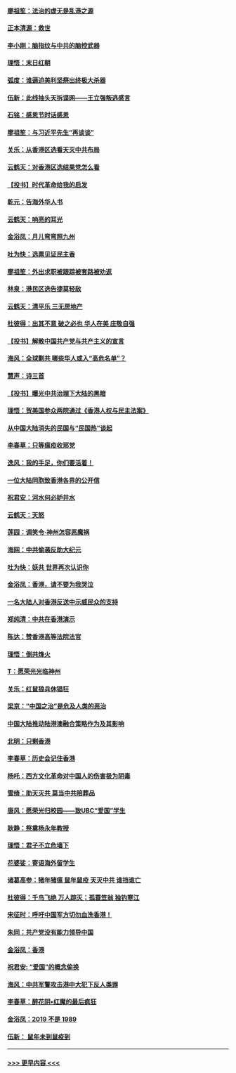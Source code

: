 #### [廖祖笙：法治的虚无是乱港之源](../pages/nsc993/n11690605.md?t=11300933) 
#### [正本清源：救世](../pages/nsc993/n11689134.md?t=11300933) 
#### [李小刚：脑指纹与中共的脑控武器](../pages/nsc993/n11688900.md?t=11300933) 
#### [理悟：末日红朝](../pages/nsc993/n11688829.md?t=11300933) 
#### [弧度：谁逼迫美利坚祭出终极大杀器](../pages/nsc993/n11688735.md?t=11300933) 
#### [伍新：此线抽头天拆谍网——王立强叛逃感言](../pages/nsc993/n11687981.md?t=11300933) 
#### [石铭：感恩节时话感恩](../pages/nsc993/n11687568.md?t=11300933) 
#### [廖祖笙：与习近平先生“再谈谈”](../pages/nsc993/n11687005.md?t=11300933) 
#### [关乐：从香港区选看天灭中共布局](../pages/nsc993/n11686647.md?t=11300933) 
#### [云鹤天：对香港区选结果党怎么看](../pages/nsc993/n11686216.md?t=11300933) 
#### [【投书】时代革命给我的启发](../pages/nsc993/n11684287.md?t=11300933) 
#### [乾元：告海外华人书](../pages/nsc993/n11684044.md?t=11300933) 
#### [云鹤天：响亮的耳光](../pages/nsc993/n11684254.md?t=11300933) 
#### [金浴凤：月儿弯弯照九州](../pages/nsc993/n11684231.md?t=11300933) 
#### [吐为快：选票见证民主香](../pages/nsc993/n11684206.md?t=11300933) 
#### [廖祖笙：外出求职被跟踪被套路被劝返](../pages/nsc993/n11683874.md?t=11300933) 
#### [林泉：港民区选告捷莫轻敌](../pages/nsc993/n11683930.md?t=11300933) 
#### [云鹤天：清平乐 三无房地产](../pages/nsc993/n11681521.md?t=11300933) 
#### [杜彼得：出其不意 破之必也 华人在美 庄敬自强](../pages/nsc993/n11679554.md?t=11300933) 
#### [【投书】解散中国共产党与共产主义的宣言](../pages/nsc993/n11679177.md?t=11300933) 
#### [海风：全球剿共 哪些华人或入“高危名单”？](../pages/nsc993/n11678617.md?t=11300933) 
#### [慧声：诗三首](../pages/nsc993/n11678848.md?t=11300933) 
#### [【投书】曝光中共治理下大陆的黑暗](../pages/nsc993/n11678674.md?t=11300933) 
#### [理悟：贺美国参众两院通过《香港人权与民主法案》](../pages/nsc993/n11678104.md?t=11300933) 
#### [从中国大陆消失的民国与“民国热”谈起](../pages/nsc993/n11678075.md?t=11300933) 
#### [李春草：只等瘟疫收邪党](../pages/nsc993/n11677308.md?t=11300933) 
#### [逸风：我的手足，你们要活着！](../pages/nsc993/n11676352.md?t=11300933) 
#### [一位大陆同胞致香港各界的公开信](../pages/nsc993/n11675761.md?t=11300933) 
#### [祝君安：河水何必妒井水](../pages/nsc993/n11675746.md?t=11300933) 
#### [云鹤天：天怒](../pages/nsc993/n11675718.md?t=11300933) 
#### [莲园：调笑令‧神州怎容恶魔祸](../pages/nsc993/n11675648.md?t=11300933) 
#### [海网：中共偷袭反助大纪元](../pages/nsc993/n11673515.md?t=11300933) 
#### [吐为快：妖共 世界再次认识你](../pages/nsc993/n11673506.md?t=11300933) 
#### [金浴凤：香港，请不要为我哭泣](../pages/nsc993/n11673248.md?t=11300933) 
#### [一名大陆人对香港反送中示威民众的支持](../pages/nsc993/n11672615.md?t=11300933) 
#### [郑纯清：中共在香港演示](../pages/nsc993/n11670539.md?t=11300933) 
#### [陈达：赞香港高等法院法官](../pages/nsc993/n11669542.md?t=11300933) 
#### [理悟：倒共烽火](../pages/nsc993/n11668844.md?t=11300933) 
#### [T：愿荣光光临神州](../pages/nsc993/n11668421.md?t=11300933) 
#### [关乐：红鼠狼兵休猖狂](../pages/nsc993/n11668378.md?t=11300933) 
#### [梁京：“中国之治”是危及人类的恶治](../pages/nsc993/n11668328.md?t=11300933) 
#### [中国大陆推动陆港澳融合策略作为及其影响](../pages/nsc993/n11668157.md?t=11300933) 
#### [北明：只剩香港](../pages/nsc993/n11668002.md?t=11300933) 
#### [李春草：历史会记住香港](../pages/nsc993/n11667927.md?t=11300933) 
#### [杨吒：西方文化革命对中国人的伤害极为阴毒](../pages/nsc993/n11664521.md?t=11300933) 
#### [雪绮：助天灭共 莫当中共陪葬品](../pages/nsc993/n11662650.md?t=11300933) 
#### [唐风：愿荣光归校园——致UBC“爱国”学生](../pages/nsc993/n11662194.md?t=11300933) 
#### [耿静：祭奠杨永年教授](../pages/nsc993/n11662514.md?t=11300933) 
#### [理悟：君子不立危墙下](../pages/nsc993/n11662172.md?t=11300933) 
#### [花婆娑：寄语海外留学生](../pages/nsc993/n11662121.md?t=11300933) 
#### [诸葛高参：猪年猪瘟 鼠年鼠疫 天灭中共 谁挡谁亡](../pages/nsc993/n11661980.md?t=11300933) 
#### [杜彼得：千鸟飞绝 万人踪灭；孤蓑笠翁 独钓寒江](../pages/nsc993/n11661170.md?t=11300933) 
#### [宋征时：呼吁中国军方切勿血洗香港！](../pages/nsc993/n11415318.md?t=11300933) 
#### [朱同：共产党没有能力领导中国](../pages/nsc993/n11660421.md?t=11300933) 
#### [金浴凤：香港](../pages/nsc993/n11660419.md?t=11300933) 
#### [祝君安: “爱国”的概念偷换](../pages/nsc993/n11659706.md?t=11300933) 
#### [海风：中共军警攻击港中大犯下反人类罪](../pages/nsc993/n11659632.md?t=11300933) 
#### [李春草：醉花阴•红魔的最后疯狂](../pages/nsc993/n11659287.md?t=11300933) 
#### [金浴凤：2019 不是 1989](../pages/nsc993/n11657663.md?t=11300933) 
#### [伍新： 鼠年未到鼠疫到](../pages/nsc993/n11655098.md?t=11300933) 

----
#### [ >>> 更早内容 <<< ](../indexes/nsc993-earlier.md)
